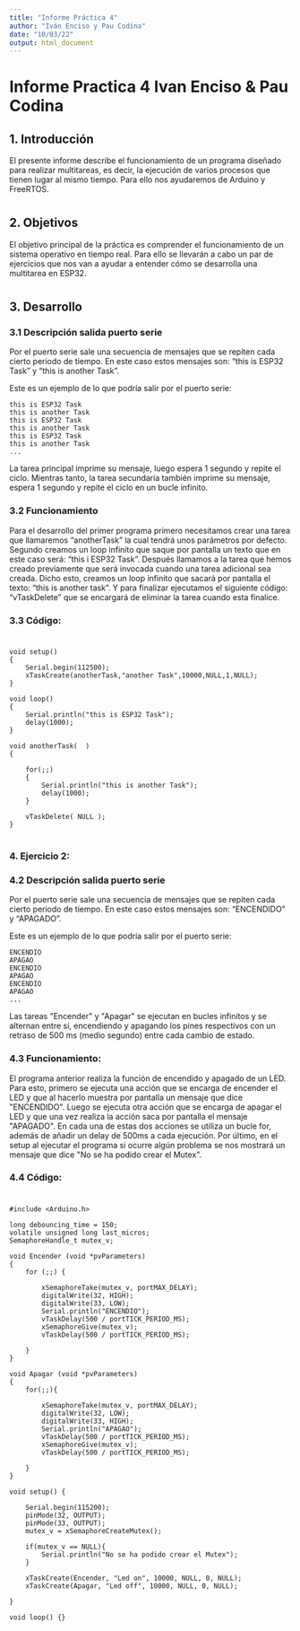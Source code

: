 ```yaml
---
title: "Informe Práctica 4"
author: "Iván Enciso y Pau Codina"
date: "10/03/22"
output: html_document
---
```



# Informe Practica 4 Ivan Enciso & Pau Codina


## 1. Introducción


El presente informe describe el funcionamiento de un programa diseñado para realizar multitareas, es decir, la ejecución de varios procesos que tienen lugar al mismo tiempo. Para ello nos ayudaremos de Arduino y FreeRTOS.

#

## 2. Objetivos


El objetivo principal de la práctica es comprender el funcionamiento de un sistema operativo en tiempo real. Para ello se llevarán a cabo un par de ejercicios que nos van a ayudar a entender cómo se desarrolla una multitarea en ESP32.

#

## 3. Desarrollo

### 3.1 Descripción salida puerto serie

Por el puerto serie sale una secuencia de mensajes que se repiten cada cierto periodo de tiempo. En este caso estos mensajes son: “this is ESP32 Task” y “this is another Task”.

Este es un ejemplo de lo que podría salir por el puerto serie:

    this is ESP32 Task
    this is another Task
    this is ESP32 Task
    this is another Task
    this is ESP32 Task
    this is another Task
    ...

La tarea principal imprime su mensaje, luego espera 1 segundo y repite el ciclo. Mientras tanto, la tarea secundaria también imprime su mensaje, espera 1 segundo y repite el ciclo en un bucle infinito.



### 3.2 Funcionamiento

Para el desarrollo del primer programa primero necesitamos crear una tarea que llamaremos “anotherTask” la cual tendrá unos parámetros por defecto. Segundo creamos un loop infinito que saque por pantalla un texto que en este caso será: “this i ESP32 Task”. Después llamamos a la tarea que hemos creado previamente que será invocada cuando una tarea adicional sea creada.  Dicho esto, creamos un loop infinito que sacará por pantalla el texto: “this is another task”. Y para finalizar ejecutamos el siguiente código: “vTaskDelete” que se encargará de eliminar la tarea cuando esta finalice.

### 3.3 Código:
#

    void setup()
    {
        Serial.begin(112500);
        xTaskCreate(anotherTask,"another Task",10000,NULL,1,NULL);
    }
 
    void loop()
    {
        Serial.println("this is ESP32 Task");
        delay(1000);
    }
 
    void anotherTask(  )
    {
    
        for(;;)
        {
            Serial.println("this is another Task");
            delay(1000);
        }
    
        vTaskDelete( NULL );
    }



#

### 4. Ejercicio 2:

### 4.2 Descripción salida puerto serie

Por el puerto serie sale una secuencia de mensajes que se repiten cada cierto periodo de tiempo. En este caso estos mensajes son: “ENCENDIDO” y “APAGADO”.

Este es un ejemplo de lo que podría salir por el puerto serie:

    ENCENDIO
    APAGAO
    ENCENDIO
    APAGAO
    ENCENDIO
    APAGAO
    ...

Las tareas "Encender" y "Apagar" se ejecutan en bucles infinitos y se alternan entre sí, encendiendo y apagando los pines respectivos con un retraso de 500 ms (medio segundo) entre cada cambio de estado.

### 4.3 Funcionamiento:

El programa anterior realiza la función de encendido y apagado de un LED. Para esto, primero se ejecuta una acción que se encarga de encender el LED y que al hacerlo muestra por pantalla un mensaje que dice "ENCENDIDO". Luego se ejecuta otra acción que se encarga de apagar el LED y que una vez realiza la acción saca por pantalla el mensaje "APAGADO". En cada una de estas dos acciones se utiliza un bucle for, además de añadir un delay de 500ms a cada ejecución. Por último, en el setup al ejecutar el programa si ocurre algún problema se nos mostrará un mensaje que dice "No se ha podido crear el Mutex".

### 4.4 Código:

#
    #include <Arduino.h>

    long debouncing_time = 150;
    volatile unsigned long last_micros;
    SemaphoreHandle_t mutex_v;

    void Encender (void *pvParameters)
    {
        for (;;) {

            xSemaphoreTake(mutex_v, portMAX_DELAY);
            digitalWrite(32, HIGH);
            digitalWrite(33, LOW);
            Serial.println("ENCENDIO");
            vTaskDelay(500 / portTICK_PERIOD_MS);
            xSemaphoreGive(mutex_v);
            vTaskDelay(500 / portTICK_PERIOD_MS);

        }
    }

    void Apagar (void *pvParameters)
    {
        for(;;){

            xSemaphoreTake(mutex_v, portMAX_DELAY);
            digitalWrite(32, LOW);
            digitalWrite(33, HIGH);
            Serial.println("APAGAO");
            vTaskDelay(500 / portTICK_PERIOD_MS);
            xSemaphoreGive(mutex_v);
            vTaskDelay(500 / portTICK_PERIOD_MS);

        }
    }

    void setup() {

        Serial.begin(115200);
        pinMode(32, OUTPUT);
        pinMode(33, OUTPUT);
        mutex_v = xSemaphoreCreateMutex();

        if(mutex_v == NULL){
            Serial.println("No se ha podido crear el Mutex");
        }

        xTaskCreate(Encender, "Led on", 10000, NULL, 0, NULL);
        xTaskCreate(Apagar, "Led off", 10000, NULL, 0, NULL);

    }

    void loop() {}
#





